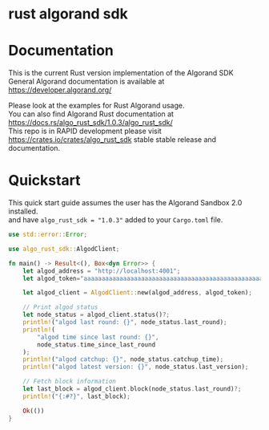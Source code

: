 # rust algorand sdk

# Documentation

This is the current Rust version implementation of the Algorand SDK <br>
General Algorand documentation is available at https://developer.algorand.org/ <br>

Please look at the examples for Rust Algorand usage.<br>
You can also find Algorand Rust documentation at https://docs.rs/algo_rust_sdk/1.0.3/algo_rust_sdk/</br>
This repo is in RAPID development please visit https://crates.io/crates/algo_rust_sdk stable stable release and documentation.



# Quickstart
This quick start guide assumes the user has the Algorand Sandbox 2.0 installed.<br>
and have `algo_rust_sdk = "1.0.3"` added to your `Cargo.toml` file.

```rust
use std::error::Error;

use algo_rust_sdk::AlgodClient;

fn main() -> Result<(), Box<dyn Error>> {
    let algod_address = "http://localhost:4001";
    let algod_token="aaaaaaaaaaaaaaaaaaaaaaaaaaaaaaaaaaaaaaaaaaaaaaaaaaaaaaaaaaaaaaaa";

    let algod_client = AlgodClient::new(algod_address, algod_token);

    // Print algod status
    let node_status = algod_client.status()?;
    println!("algod last round: {}", node_status.last_round);
    println!(
        "algod time since last round: {}",
        node_status.time_since_last_round
    );
    println!("algod catchup: {}", node_status.catchup_time);
    println!("algod latest version: {}", node_status.last_version);

    // Fetch block information
    let last_block = algod_client.block(node_status.last_round)?;
    println!("{:#?}", last_block);

    Ok(())
}

```
